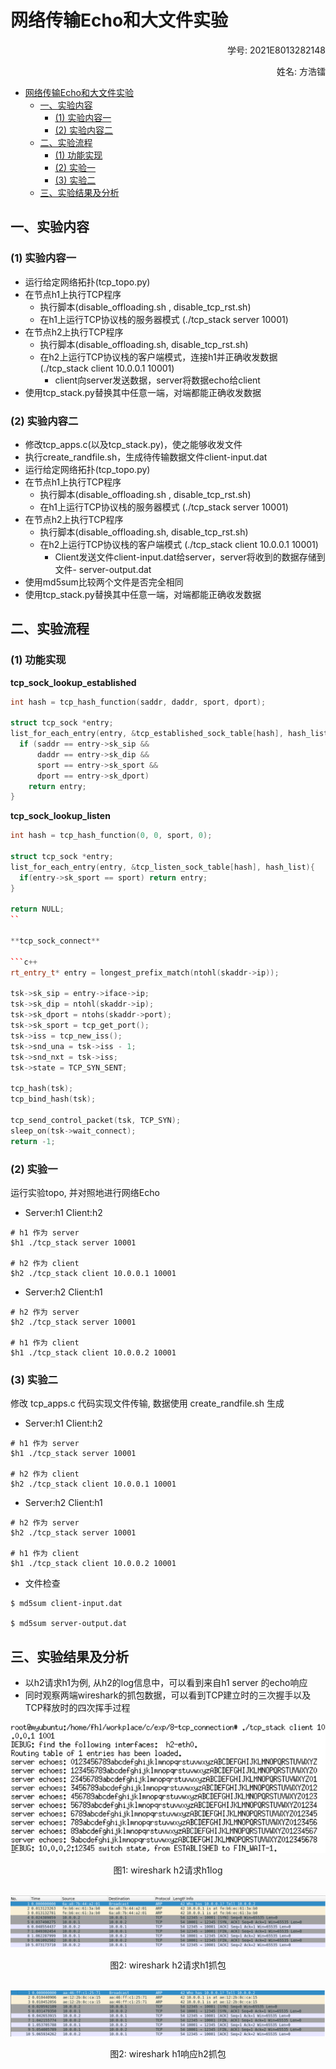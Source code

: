 # 网络传输Echo和大文件实验

<p align="right">学号: 2021E8013282148</p>
<p align="right">姓名: 方浩镭</p>

- [网络传输Echo和大文件实验](#网络传输echo和大文件实验)
  - [一、实验内容](#一实验内容)
    - [(1) 实验内容一](#1-实验内容一)
    - [(2) 实验内容二](#2-实验内容二)
  - [二、实验流程](#二实验流程)
    - [(1) 功能实现](#1-功能实现)
    - [(2) 实验一](#2-实验一)
    - [(3) 实验二](#3-实验二)
  - [三、实验结果及分析](#三实验结果及分析)

## 一、实验内容

### (1) 实验内容一

- 运行给定网络拓扑(tcp_topo.py)
- 在节点h1上执行TCP程序
  - 执行脚本(disable_offloading.sh , disable_tcp_rst.sh)
  - 在h1上运行TCP协议栈的服务器模式  (./tcp_stack server 10001)
- 在节点h2上执行TCP程序
  - 执行脚本(disable_offloading.sh, disable_tcp_rst.sh)
  - 在h2上运行TCP协议栈的客户端模式，连接h1并正确收发数据 (./tcp_stack client 10.0.0.1 10001)
    - client向server发送数据，server将数据echo给client
- 使用tcp_stack.py替换其中任意一端，对端都能正确收发数据

### (2) 实验内容二

- 修改tcp_apps.c(以及tcp_stack.py)，使之能够收发文件
- 执行create_randfile.sh，生成待传输数据文件client-input.dat
- 运行给定网络拓扑(tcp_topo.py)
- 在节点h1上执行TCP程序
  - 执行脚本(disable_offloading.sh , disable_tcp_rst.sh)
  - 在h1上运行TCP协议栈的服务器模式  (./tcp_stack server 10001)
- 在节点h2上执行TCP程序
  - 执行脚本(disable_offloading.sh, disable_tcp_rst.sh)
  - 在h2上运行TCP协议栈的客户端模式 (./tcp_stack client 10.0.0.1 10001)
    - Client发送文件client-input.dat给server，server将收到的数据存储到文件- server-output.dat
- 使用md5sum比较两个文件是否完全相同
- 使用tcp_stack.py替换其中任意一端，对端都能正确收发数据

## 二、实验流程

### (1) 功能实现

**tcp_sock_lookup_established**

```c++
int hash = tcp_hash_function(saddr, daddr, sport, dport); 

struct tcp_sock *entry;
list_for_each_entry(entry, &tcp_established_sock_table[hash], hash_list) {
  if (saddr == entry->sk_sip &&
      daddr == entry->sk_dip &&
      sport == entry->sk_sport &&
      dport == entry->sk_dport)
    return entry;
}	
```

**tcp_sock_lookup_listen**

```c++
int hash = tcp_hash_function(0, 0, sport, 0);

struct tcp_sock *entry;
list_for_each_entry(entry, &tcp_listen_sock_table[hash], hash_list){
  if(entry->sk_sport == sport) return entry;
}

return NULL;
``

**tcp_sock_connect**

```c++
rt_entry_t* entry = longest_prefix_match(ntohl(skaddr->ip));

tsk->sk_sip = entry->iface->ip;
tsk->sk_dip = ntohl(skaddr->ip);
tsk->sk_dport = ntohs(skaddr->port);
tsk->sk_sport = tcp_get_port();	
tsk->iss = tcp_new_iss();
tsk->snd_una = tsk->iss - 1;
tsk->snd_nxt = tsk->iss;
tsk->state = TCP_SYN_SENT;

tcp_hash(tsk);
tcp_bind_hash(tsk);

tcp_send_control_packet(tsk, TCP_SYN);
sleep_on(tsk->wait_connect);
return -1;
```

### (2) 实验一

运行实验topo, 并对照地进行网络Echo

- Server:h1 Client:h2

```shell
# h1 作为 server
$h1 ./tcp_stack server 10001

# h2 作为 client
$h2 ./tcp_stack client 10.0.0.1 10001
```

- Server:h2 Client:h1

```shell
# h2 作为 server
$h2 ./tcp_stack server 10001

# h1 作为 client
$h1 ./tcp_stack client 10.0.0.2 10001
```

### (3) 实验二

修改 tcp_apps.c 代码实现文件传输, 数据使用 create_randfile.sh 生成

- Server:h1 Client:h2

```shell
# h1 作为 server
$h1 ./tcp_stack server 10001

# h2 作为 client
$h2 ./tcp_stack client 10.0.0.1 10001
```

- Server:h2 Client:h1

```shell
# h2 作为 server
$h2 ./tcp_stack server 10001

# h1 作为 client
$h1 ./tcp_stack client 10.0.0.2 10001
```
- 文件检查

```shell
$ md5sum client-input.dat

$ md5sum server-output.dat
```

## 三、实验结果及分析

- 以h2请求h1为例, 从h2的log信息中，可以看到来自h1 server 的echo响应
- 同时观察两端wireshark的抓包数据，可以看到TCP建立时的三次握手以及TCP释放时的四次挥手过程

![h2请求h1log](images/h2请求h1log.png)
<center>图1: wireshark h2请求h1log</center>

&nbsp;
![h2请求h1抓包](images/h2请求h1抓包.png)
<center>图2: wireshark h2请求h1抓包</center>

&nbsp;
![h1响应h2抓包](images/h1响应h2抓包.png)
<center>图2: wireshark h1响应h2抓包</center>


